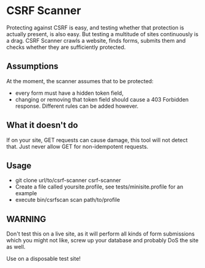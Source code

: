 CSRF Scanner
============

Protecting against CSRF is easy, and testing whether that protection is actually 
present, is also easy. But testing a multitude of sites continuously is a drag. 
CSRF Scanner crawls a website, finds forms, submits them and checks whether they
are sufficiently protected. 

Assumptions
-----------
At the moment, the scanner assumes that to be protected:
- every form must have a hidden token field,
- changing or removing that token field should cause a 403 Forbidden response.
Different rules can be added however. 

What it doesn't do
------------------
If on your site, GET requests can cause damage, this tool will not detect that. 
Just never allow GET for non-idempotent requests.

Usage
-----
* git clone url/to/csrf-scanner csrf-scanner
* Create a file called yoursite.profile, see tests/minisite.profile for an example
* execute bin/csrfscan scan path/to/profile

WARNING
-------
Don't test this on a live site, as it will perform all kinds of form submissions 
which you might not like, screw up your database and probably DoS the site as well.

Use on a disposable test site!

